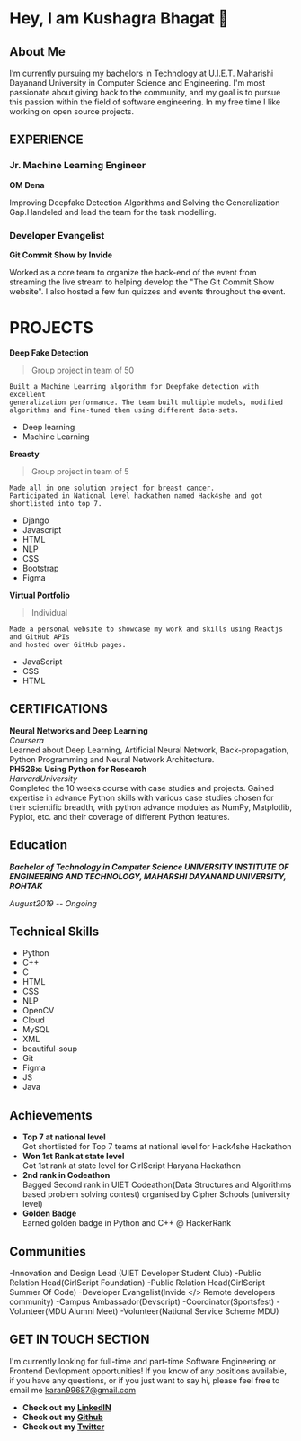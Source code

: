 # Hey, I am Kushagra Bhagat :ghost:

## About Me
I’m currently pursuing my bachelors in Technology at U.I.E.T. Maharishi Dayanand University in Computer Science and Engineering.
I'm most passionate about giving back to the community, and my goal is to pursue this passion within the field of software engineering.
In my free time I like working on open source projects.


## EXPERIENCE
### Jr. Machine Learning Engineer 
**OM Dena**

Improving Deepfake Detection Algorithms and Solving the Generalization Gap.Handeled and lead the team for the task modelling.

### Developer Evangelist
**Git Commit Show by Invide**

Worked as a core team to organize the back-end of the event from streaming the live stream to helping develop the "The Git Commit Show website".
I also hosted a few fun quizzes and events throughout the event.

# PROJECTS
**Deep Fake Detection** 
>Group project in team of 50

```
Built a Machine Learning algorithm for Deepfake detection with excellent
generalization performance. The team built multiple models, modified
algorithms and fine-tuned them using different data-sets.
```
- Deep learning     
- Machine Learning
   
 


**Breasty** 
>Group project in team of 5

```
Made all in one solution project for breast cancer.
Participated in National level hackathon named Hack4she and got shortlisted into top 7.
```
- Django
- Javascript
- HTML
- NLP
- CSS
- Bootstrap
- Figma

**Virtual Portfolio**
>Individual
```
Made a personal website to showcase my work and skills using Reactjs and GitHub APIs 
and hosted over GitHub pages.
```
- JavaScript
- CSS
- HTML


## CERTIFICATIONS
**Neural Networks and Deep Learning**<br/>
_Coursera_<br/>
Learned about Deep Learning, Artificial Neural Network, Back-propagation, Python Programming and Neural Network Architecture.<br/>
**PH526x: Using Python for Research**<br/>
_HarvardUniversity_ <br/>
Completed the 10 weeks course with case studies and projects. Gained expertise in advance Python skills with various case studies chosen for their scientific breadth, with python advance modules as NumPy, Matplotlib, Pyplot, etc. and their coverage of different Python features.


## Education
***Bachelor of Technology in Computer Science
UNIVERSITY INSTITUTE OF ENGINEERING AND TECHNOLOGY, MAHARSHI DAYANAND UNIVERSITY, ROHTAK***


_August2019 -- Ongoing_
## Technical Skills

- Python
- C++
- C
- HTML
- CSS
- NLP
- OpenCV
- Cloud
- MySQL
- XML
- beautiful-soup
- Git
- Figma
- JS
- Java

## Achievements
- **Top 7 at national level**<br/>
Got shortlisted for Top 7 teams at national level for Hack4she Hackathon <br/>
- **Won 1st Rank at state level** <br/>
Got 1st rank at state level for GirlScript Haryana Hackathon <br/>
- **2nd rank  in Codeathon**  <br/>
Bagged Second rank in UIET Codeathon(Data Structures and Algorithms based problem solving contest) organised by Cipher Schools (university level)<br/>
- **Golden Badge**  <br/>
Earned golden badge in Python and C++ @ HackerRank <br/>
## Communities
-Innovation and Design Lead (UIET Developer Student Club)
-Public Relation Head(GirlScript Foundation)
-Public Relation Head(GirlScript Summer Of Code)
-Developer Evangelist(Invide </> Remote developers community)
-Campus Ambassador(Devscript)
-Coordinator(Sportsfest)
-Volunteer(MDU Alumni Meet)
-Volunteer(National Service Scheme MDU)
## GET IN TOUCH SECTION
I'm currently looking for full-time and part-time Software Engineering or Frontend Devlopment opportunities! If you know of any positions available, if you have any questions, or if you just want to say hi, please feel free to email me [karan99687@gmail.com](karan99687@gmail.com)






- **Check out my [LinkedIN](https://www.linkedin.com/in/kushagrabhagat/)**
- **Check out my [Github](https://github.com/kushagrabhagat)**
- **Check out my [Twitter](https://www.twitter.com/kushagrabhagat/)**


